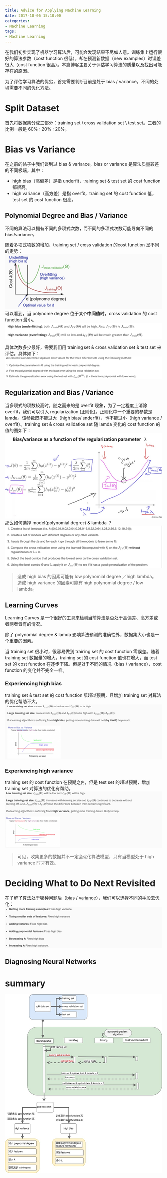 ```yaml
---
title: Advice for Applying Machine Learning
date: 2017-10-06 15:10:00
categories:
- Machine Learning
tags:
- Machine Learning
---
```


在我们初步实现了机器学习算法后，可能会发现结果不尽如人意。训练集上运行很好的算法参数（cost function 很低），却在预测新数据（new examples）时误差很大（cost function 很高）。本篇博客主要关于评估学习算法的质量以及找出可能存在的原因。

为了评估学习算法的优劣，首先需要判断目前是处于 bias / variance。不同的处境需要不同的优化方法。

# Split Dataset
首先将数据集分成三部分：training set \ cross validation set \ test set。三者的比例一般是 60% : 20% : 20%。

# Bias vs Variance
在之前的帖子中我们谈到过 bias & variance。bias or variance 是算法质量较差的不同极端，其中：
* high bias（高偏差）是指 underfit，training set & test set 的 cost function 都很高。
* high variance（高方差）是指 overfit，training set 的 cost function 低，test set 的 cost function 很高。

## Polynomial Degree and Bias / Variance
不同的算法可以拥有不同的多项式次数，而不同的多项式次数可能导向不同的 bias/variance。

随着多项式项数的增加，training set / cross validation 的cost function 呈不同的走势：
![](/assets/images/ml/week6/polynomial-degree.jpeg)
可以看到，当 polynome degree 位于某个**中间值**时，cross validation 的 cost function 最小。
![](/assets/images/ml/week6/bias-variance.jpeg)

具体次数多少最好，需要我们用 training set & cross validation set & test set 来评估。具体如下：
![](/assets/images/ml/week6/polynomial.jpeg)

## Regularization and Bias / Variance
当多项式的项数较高时，随之而来的是 overfit 现象，为了一定程度上消除 overfit，我们可以引入 regularization (正则化)。正则化中一个重要的参数是 lamda。该参数既不能过大（high bias/ underfit），也不能过小（high variance / overfit）。training set & cross validation set 随 lamda 变化的 cost function 的值的图如下：
![](/assets/images/ml/week6/lambda-cost-function.jpeg)
那么如何选择 model(polynomial degree) & lambda ？
![](/assets/images/ml/week6/choose-lambda.jpeg)

> 造成 high bias 的因素可能有 low polynomial degree ／high lambda。	
> 造成 high variance 的因素可能有 high polynomial degree / low lambda。

## Learning Curves
Learning Curves 是一个很好的工具来检测当前算法是否处于高偏差、高方差或者两者皆有的情况。

除了 polynomial degree & lamda 影响算法预测的准确性外，数据集大小也是一个重要的因素。

当 training set 很小时，很容易做到 training set 的 cost function 零误差。随着 training set 数据量的增大，training set 的 cost function 值也在增大，而 test set 的 cost function 在逐步下降。但是对于不同的情况（bias / variance），cost function 的变化并不完全一样。

### Experiencing high bias
training set & test set 的 cost function 都超过预期，且增加 training set 对算法的优化帮助不大。
![](/assets/images/ml/week6/bias-size.jpeg)

### Experiencing high variance
training set 的 cost function 在预期之内，但是 test set 的超过预期，增加 training set 对算法的优化有帮助。
![](/assets/images/ml/week6/variance-size.jpeg)

> 可见，收集更多的数据并不一定会优化算法模型，只有当模型处于 high variance 时才有效。

# Deciding What to Do Next Revisited
在了解了算法处于哪种问题后（bias / variance），我们可以选择不同的手段去优化：
![](/assets/images/ml/week6/method.jpeg)

## Diagnosing Neural Networks



# summary
![](/assets/images/ml/week6/flowchart.jpg)


